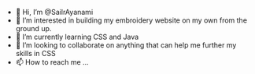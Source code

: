 - 👋 Hi, I’m @SailrAyanami
- 👀 I’m interested in building my embroidery website on my own from the ground up.
- 🌱 I’m currently learning CSS and Java
- 💞️ I’m looking to collaborate on anything that can help me further my skills in CSS
- 📫 How to reach me ...

<!---
SailrAyanami/SailrAyanami is a ✨ special ✨ repository because its `README.md` (this file) appears on your GitHub profile.
You can click the Preview link to take a look at your changes.
--->
